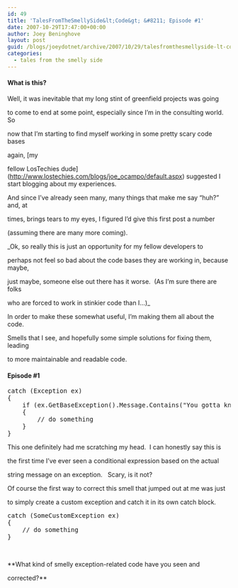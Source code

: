 ```yaml
---
id: 49
title: 'TalesFromTheSmellySide&lt;Code&gt; &#8211; Episode #1'
date: 2007-10-29T17:47:00+00:00
author: Joey Beninghove
layout: post
guid: /blogs/joeydotnet/archive/2007/10/29/talesfromthesmellyside-lt-code-gt-episode-1.aspx
categories:
  - tales from the smelly side
---
```

#### What is this?

Well, it was inevitable that my long stint of greenfield projects was going
  
to come to end at some point, especially since I&#8217;m in the consulting world.&nbsp; So
  
now that I&#8217;m starting to find myself working in some pretty scary code bases
  
again, [my
  
fellow LosTechies dude](http://www.lostechies.com/blogs/joe_ocampo/default.aspx) suggested I start blogging about my experiences.&nbsp; 

And since I&#8217;ve already seen many, many things that make me say &#8220;huh?&#8221; and, at
  
times, brings tears to my eyes, I figured I&#8217;d give this first&nbsp;post a number
  
(assuming there are many more coming).

_Ok, so really this is just an opportunity for my fellow developers to
  
perhaps not feel so bad about the code bases they are working in, because maybe,
  
just maybe, someone else out there has it worse.&nbsp; (As I&#8217;m sure there are folks
  
who are forced to work in stinkier code than I&#8230;)_

In order to make these somewhat useful, I&#8217;m making them all about the code.&nbsp;
  
Smells that I see, and&nbsp;hopefully some&nbsp;simple solutions for fixing them, leading
  
to more maintainable and readable code.

#### Episode #1

<div>
  <pre><span>catch</span> (Exception ex)<br />{<br />    <span>if</span> (ex.GetBaseException().Message.Contains(<span>"You gotta know this just *feels* wrong!"</span>))<br />    {<br />        <span>// do something</span><br />    }<br />}</pre>
</div>

This one definitely had me scratching my head.&nbsp; I can honestly say this is
  
the first time I&#8217;ve ever seen a conditional expression based on&nbsp;the actual
  
string message on an exception.&nbsp; &nbsp;Scary, is it not?

Of course the first way to correct this smell that jumped out at me was just
  
to simply create a custom exception and catch it in its own catch block.

<div>
  <pre><span>catch</span> (SomeCustomException ex)<br />{<br />    <span>// do something</span><br />}</pre>
</div>

&nbsp;

**What kind of smelly exception-related code have you seen and
  
corrected?**

&nbsp;
